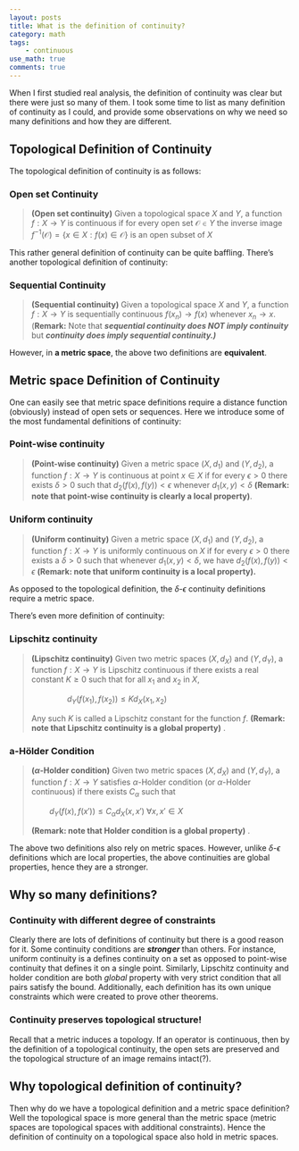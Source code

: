 ```yaml
---
layout: posts
title: What is the definition of continuity?
category: math
tags:
    - continuous
use_math: true
comments: true
---
```

When I first studied real analysis, the definition of continuity was clear but there were just so many of them. I took some time to list as many definition of continuity as I could, and provide some observations on why we need so many definitions and how they are different. 

## Topological Definition of Continuity

The topological definition of continuity is as follows:

### Open set Continuity

> **(Open set continuity)** Given a topological space $X$ and $Y$, a function $f : X \to Y$ is continuous if for every open set $\mathcal{O} \in Y$ the inverse image $f^{-1}(\mathcal{O}) = \{ x \in X : f(x) \in \mathcal{O}\}$ is an open subset of $X$
> 

This rather general definition of continuity can be quite baffling. There’s another topological definition of continuity:

### Sequential Continuity

> **(Sequential continuity)** Given a topological space $X$ and $Y$, a function $f : X \to Y$ is sequentially continuous $f(x_n) \to f(x)$ whenever $x_n \to x$. 
(**Remark:** Note that ***sequential continuity does NOT imply continuity*** but ***continuity does imply sequential continuity.)***
> 

However, in **a metric space**, the above two definitions are **equivalent**. 

## Metric space Definition of Continuity

One can easily see that metric space definitions require a distance function (obviously) instead of open sets or sequences. Here we introduce some of the most fundamental definitions of continuity:

### Point-wise continuity

> **(Point-wise continuity)** Given a metric space $(X, d_1)$ and $(Y, d_2)$, a function $f: X \to Y$ is continuous at point $x \in X$ if for every $\epsilon > 0$ there exists $\delta > 0$ such that $d_2(f(x), f(y)) < \epsilon$  whenever $d_1(x,y) < \delta$ 
**(Remark: note that point-wise continuity is clearly a local property)**.
> 

### Uniform continuity

> **(Uniform continuity)** Given a metric space $(X, d_1)$ and $(Y, d_2)$,  a function $f: X \to Y$ is uniformly continuous on $X$  if for every $\epsilon > 0$ there exists a $\delta > 0$ such that whenever $d_1(x,y) < \delta$, we have $d_2(f(x), f(y)) < \epsilon$ 
**(Remark: note that uniform continuity is a local property).**
> 

As opposed to the topological definition, the $\delta\text{-}\epsilon$ continuity definitions require a metric space. 

There’s even more definition of continuity:

### Lipschitz continuity

> **(Lipschitz continuity)** Given two metric spaces $(X, d_X)$ and $(Y, d_Y)$, a function $f: X \to Y$ is Lipschitz continuous if there exists a real constant $K \ge 0$  such that for all $x_1$ and $x_2$ in $X$,
> 
> 
> $\qquad \qquad d_Y(f(x_1), f(x_2)) \le Kd_X(x_1, x_2)$
> 
> Any such $K$  is called a Lipschitz constant for the function $f$. 
> **(Remark: note that Lipschitz continuity is a global property)** .
> 

### a-**Hölder Condition**

> **($\alpha$-Holder condition)** Given two metric spaces $(X, d_X)$  and $(Y, d_Y)$, a function $f: X \to Y$ satisfies $\alpha$-Holder condition (or $\alpha$-Holder continuous) if there exists $C_\alpha$ such that
> 
> 
> $\qquad d_Y(f(x), f(x')) \le C_\alpha d_X(x, x') \; \forall x,x' \in X$
> 
> **(Remark: note that Holder condition is a global property)** .
> 

The above two definitions also rely on metric spaces. However, unlike $\delta\text{-}\epsilon$ definitions which are local properties, the above continuities are global properties, hence they are a stronger. 

## Why so many definitions?

### Continuity with different degree of constraints

Clearly there are lots of definitions of continuity but there is a good reason for it. Some continuity conditions are ***stronger*** than others. For instance, uniform continuity is a defines continuity on a set as opposed to point-wise continuity that defines it on a single point. Similarly, Lipschitz continuity and holder condition are both *global* property with very strict condition that all pairs satisfy the bound. Additionally, each definition has its own unique constraints which were created to prove other theorems. 

### Continuity preserves topological structure!

Recall that a metric induces a topology. If an operator is continuous, then by the definition of a topological continuity, the open sets are preserved and the topological structure of an image remains intact(?). 

## Why topological definition of continuity?

Then why do we have a topological definition and a metric space definition? Well the topological space is more general than the metric space (metric spaces are topological spaces with additional constraints). Hence the definition of continuity on a topological space also hold in metric spaces.